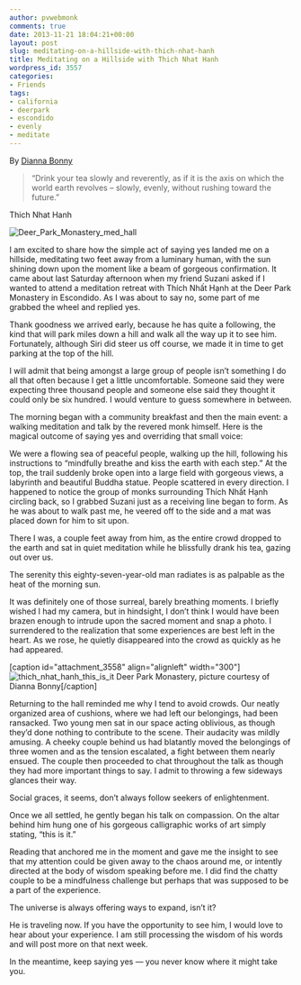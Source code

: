```yaml
---
author: pvwebmonk
comments: true
date: 2013-11-21 18:04:21+00:00
layout: post
slug: meditating-on-a-hillside-with-thich-nhat-hanh
title: Meditating on a Hillside with Thich Nhat Hanh
wordpress_id: 3557
categories:
- Friends
tags:
- california
- deerpark
- escondido
- evenly
- meditate
---
```


By [Dianna Bonny](http://livingonthefaultlines.com/dianna-bonny/)


> “Drink your tea slowly and reverently, as if it is the axis on which the world earth revolves – slowly, evenly, without rushing toward the future.”

Thich Nhat Hanh


![Deer_Park_Monastery_med_hall](http://plumvillage.org/wp-content/uploads/2013/11/Deer_Park_Monastery_med_hall.jpg)

I am excited to share how the simple act of saying yes landed me on a hillside, meditating two feet away from a luminary human, with the sun shining down upon the moment like a beam of gorgeous confirmation. It came about last Saturday afternoon when my friend Suzani asked if I wanted to attend a meditation retreat with Thích Nhất Hạnh at the Deer Park Monastery in Escondido. As I was about to say no, some part of me grabbed the wheel and replied yes.

Thank goodness we arrived early, because he has quite a following, the kind that will park miles down a hill and walk all the way up it to see him. Fortunately, although Siri did steer us off course, we made it in time to get parking at the top of the hill.

I will admit that being amongst a large group of people isn’t something I do all that often because I get a little uncomfortable. Someone said they were expecting three thousand people and someone else said they thought it could only be six hundred. I would venture to guess somewhere in between.

The morning began with a community breakfast and then the main event: a walking meditation and talk by the revered monk himself. Here is the magical outcome of saying yes and overriding that small voice:

We were a flowing sea of peaceful people, walking up the hill, following his instructions to “mindfully breathe and kiss the earth with each step.” At the top, the trail suddenly broke open into a large field with gorgeous views, a labyrinth and beautiful Buddha statue. People scattered in every direction. I happened to notice the group of monks surrounding Thích Nhất Hạnh circling back, so I grabbed Suzani just as a receiving line began to form. As he was about to walk past me, he veered off to the side and a mat was placed down for him to sit upon.

There I was, a couple feet away from him, as the entire crowd dropped to the earth and sat in quiet meditation while he blissfully drank his tea, gazing out over us.

The serenity this eighty-seven-year-old man radiates is as palpable as the heat of the morning sun.

It was definitely one of those surreal, barely breathing moments. I briefly wished I had my camera, but in hindsight, I don’t think I would have been brazen enough to intrude upon the sacred moment and snap a photo. I surrendered to the realization that some experiences are best left in the heart. As we rose, he quietly disappeared into the crowd as quickly as he had appeared.

[caption id="attachment_3558" align="alignleft" width="300"]![thich_nhat_hanh_this_is_it](http://plumvillage.org/wp-content/uploads/2013/11/thich_nhat_hanh_this_is_it-300x275.jpg) Deer Park Monastery, picture courtesy of Dianna Bonny[/caption]

Returning to the hall reminded me why I tend to avoid crowds. Our neatly organized area of cushions, where we had left our belongings, had been ransacked. Two young men sat in our space acting oblivious, as though they’d done nothing to contribute to the scene. Their audacity was mildly amusing. A cheeky couple behind us had blatantly moved the belongings of three women and as the tension escalated, a fight between them nearly ensued. The couple then proceeded to chat throughout the talk as though they had more important things to say. I admit to throwing a few sideways glances their way.

Social graces, it seems, don’t always follow seekers of enlightenment.

Once we all settled, he gently began his talk on compassion. On the altar behind him hung one of his gorgeous calligraphic works of art simply stating, “this is it.”

Reading that anchored me in the moment and gave me the insight to see that my attention could be given away to the chaos around me, or intently directed at the body of wisdom speaking before me. I did find the chatty couple to be a mindfulness challenge but perhaps that was supposed to be a part of the experience.

The universe is always offering ways to expand, isn’t it?

He is traveling now. If you have the opportunity to see him, I would love to hear about your experience. I am still processing the wisdom of his words and will post more on that next week.

In the meantime, keep saying yes — you never know where it might take you.
